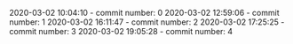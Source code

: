 2020-03-02 10:04:10 - commit number: 0
2020-03-02 12:59:06 - commit number: 1
2020-03-02 16:11:47 - commit number: 2
2020-03-02 17:25:25 - commit number: 3
2020-03-02 19:05:28 - commit number: 4
